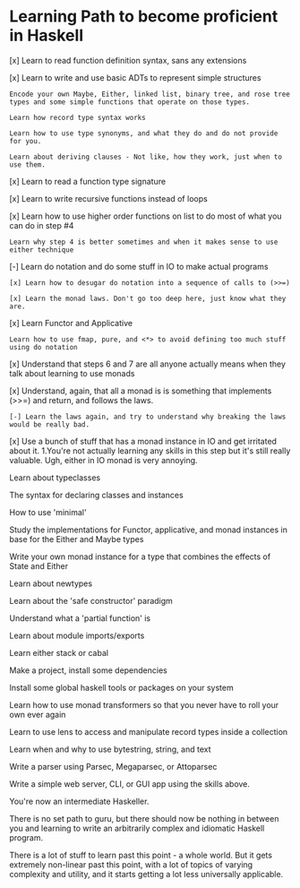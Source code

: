 # Learning Path to become proficient in Haskell

[x] Learn to read function definition syntax, sans any extensions

[x] Learn to write and use basic ADTs to represent simple structures

    Encode your own Maybe, Either, linked list, binary tree, and rose tree types and some simple functions that operate on those types.

    Learn how record type syntax works

    Learn how to use type synonyms, and what they do and do not provide for you.

    Learn about deriving clauses - Not like, how they work, just when to use them.

[x] Learn to read a function type signature

[x] Learn to write recursive functions instead of loops

[x] Learn how to use higher order functions on list to do most of what you can do in step #4

    Learn why step 4 is better sometimes and when it makes sense to use either technique

[-] Learn do notation and do some stuff in IO to make actual programs

    [x] Learn how to desugar do notation into a sequence of calls to (>>=)

    [x] Learn the monad laws. Don't go too deep here, just know what they are.

[x] Learn Functor and Applicative

    Learn how to use fmap, pure, and <*> to avoid defining too much stuff using do notation

[x] Understand that steps 6 and 7 are all anyone actually means when they talk about learning to use monads

[x] Understand, again, that all a monad is is something that implements (>>=) and return, and follows the laws.

    [-] Learn the laws again, and try to understand why breaking the laws would be really bad.

[x] Use a bunch of stuff that has a monad instance in IO and get irritated about it. 1.You're not actually learning any skills in this step but it's still really valuable.
  Ugh, either in IO monad is very annoying.

Learn about typeclasses

The syntax for declaring classes and instances

How to use 'minimal'

Study the implementations for Functor, applicative, and monad instances in base for the Either and Maybe types

Write your own monad instance for a type that combines the effects of State and Either

Learn about newtypes

Learn about the 'safe constructor' paradigm

Understand what a 'partial function' is

Learn about module imports/exports

Learn either stack or cabal

Make a project, install some dependencies

Install some global haskell tools or packages on your system

Learn how to use monad transformers so that you never have to roll your own ever again

Learn to use lens to access and manipulate record types inside a collection

Learn when and why to use bytestring, string, and text

Write a parser using Parsec, Megaparsec, or Attoparsec

Write a simple web server, CLI, or GUI app using the skills above.

You're now an intermediate Haskeller.

There is no set path to guru, but there should now be nothing in between you and learning to write an arbitrarily complex and idiomatic Haskell program.

There is a lot of stuff to learn past this point - a whole world. But it gets extremely non-linear past this point, with a lot of topics of varying complexity and utility, and it starts getting a lot less universally applicable.
